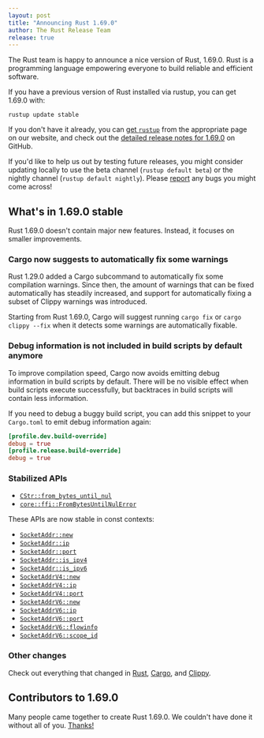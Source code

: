 ```yaml
---
layout: post
title: "Announcing Rust 1.69.0"
author: The Rust Release Team
release: true
---
```


The Rust team is happy to announce a nice version of Rust, 1.69.0. Rust is a programming language empowering everyone to build reliable and efficient software.

If you have a previous version of Rust installed via rustup, you can get 1.69.0 with:

```console
rustup update stable
```

If you don't have it already, you can [get `rustup`](https://www.rust-lang.org/install.html) from the appropriate page on our website, and check out the [detailed release notes for 1.69.0](https://github.com/rust-lang/rust/blob/master/RELEASES.md#version-1690-2023-04-20) on GitHub.

If you'd like to help us out by testing future releases, you might consider updating locally to use the beta channel (`rustup default beta`) or the nightly channel (`rustup default nightly`). Please [report](https://github.com/rust-lang/rust/issues/new/choose) any bugs you might come across!

## What's in 1.69.0 stable

Rust 1.69.0 doesn't contain major new features. Instead, it focuses on smaller improvements.

### Cargo now suggests to automatically fix some warnings

Rust 1.29.0 added a Cargo subcommand to automatically fix some compilation warnings. Since then, the amount of warnings that can be fixed automatically has steadily increased, and support for automatically fixing a subset of Clippy warnings was introduced.

Starting from Rust 1.69.0, Cargo will suggest running `cargo fix` or `cargo clippy --fix` when it detects some warnings are automatically fixable.

### Debug information is not included in build scripts by default anymore

To improve compilation speed, Cargo now avoids emitting debug information in build scripts by default. There will be no visible effect when build scripts execute successfully, but backtraces in build scripts will contain less information.

If you need to debug a buggy build script, you can add this snippet to your `Cargo.toml` to emit debug information again:

```toml
[profile.dev.build-override]
debug = true
[profile.release.build-override]
debug = true
```

### Stabilized APIs

- [`CStr::from_bytes_until_nul`](https://doc.rust-lang.org/stable/core/ffi/struct.CStr.html#method.from_bytes_until_nul)
- [`core::ffi::FromBytesUntilNulError`](https://doc.rust-lang.org/stable/core/ffi/struct.FromBytesUntilNulError.html)

These APIs are now stable in const contexts:

- [`SocketAddr::new`](https://doc.rust-lang.org/stable/std/net/enum.SocketAddr.html#method.new)
- [`SocketAddr::ip`](https://doc.rust-lang.org/stable/std/net/enum.SocketAddr.html#method.ip)
- [`SocketAddr::port`](https://doc.rust-lang.org/stable/std/net/enum.SocketAddr.html#method.port)
- [`SocketAddr::is_ipv4`](https://doc.rust-lang.org/stable/std/net/enum.SocketAddr.html#method.is_ipv4)
- [`SocketAddr::is_ipv6`](https://doc.rust-lang.org/stable/std/net/enum.SocketAddr.html#method.is_ipv6)
- [`SocketAddrV4::new`](https://doc.rust-lang.org/stable/std/net/struct.SocketAddrV4.html#method.new)
- [`SocketAddrV4::ip`](https://doc.rust-lang.org/stable/std/net/struct.SocketAddrV4.html#method.ip)
- [`SocketAddrV4::port`](https://doc.rust-lang.org/stable/std/net/struct.SocketAddrV4.html#method.port)
- [`SocketAddrV6::new`](https://doc.rust-lang.org/stable/std/net/struct.SocketAddrV6.html#method.new)
- [`SocketAddrV6::ip`](https://doc.rust-lang.org/stable/std/net/struct.SocketAddrV6.html#method.ip)
- [`SocketAddrV6::port`](https://doc.rust-lang.org/stable/std/net/struct.SocketAddrV6.html#method.port)
- [`SocketAddrV6::flowinfo`](https://doc.rust-lang.org/stable/std/net/struct.SocketAddrV6.html#method.flowinfo)
- [`SocketAddrV6::scope_id`](https://doc.rust-lang.org/stable/std/net/struct.SocketAddrV6.html#method.scope_id)

### Other changes

Check out everything that changed in [Rust](https://github.com/rust-lang/rust/blob/stable/RELEASES.md#version-1690-2023-04-20), [Cargo](https://github.com/rust-lang/cargo/blob/master/CHANGELOG.md#cargo-169-2023-04-20), and [Clippy](https://github.com/rust-lang/rust-clippy/blob/master/CHANGELOG.md#rust-169).

## Contributors to 1.69.0

Many people came together to create Rust 1.69.0. We couldn't have done it without all of you. [Thanks!](https://thanks.rust-lang.org/rust/1.69.0/)
